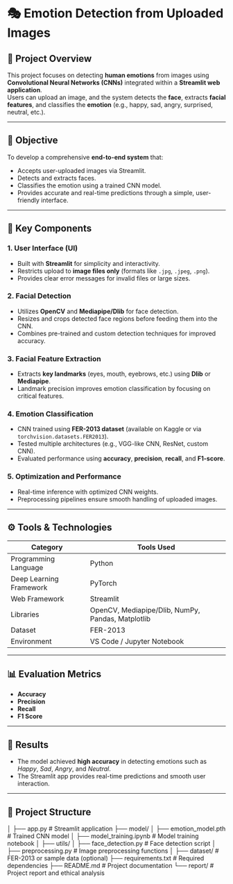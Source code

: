 # 🎭 Emotion Detection from Uploaded Images

## 📌 Project Overview
This project focuses on detecting **human emotions** from images using **Convolutional Neural Networks (CNNs)** integrated within a **Streamlit web application**.  
Users can upload an image, and the system detects the **face**, extracts **facial features**, and classifies the **emotion** (e.g., happy, sad, angry, surprised, neutral, etc.).

---

## 🎯 Objective
To develop a comprehensive **end-to-end system** that:
- Accepts user-uploaded images via Streamlit.
- Detects and extracts faces.
- Classifies the emotion using a trained CNN model.
- Provides accurate and real-time predictions through a simple, user-friendly interface.

---

## 🧠 Key Components

### 1. User Interface (UI)
- Built with **Streamlit** for simplicity and interactivity.  
- Restricts upload to **image files only** (formats like `.jpg`, `.jpeg`, `.png`).  
- Provides clear error messages for invalid files or large sizes.

### 2. Facial Detection
- Utilizes **OpenCV** and **Mediapipe/Dlib** for face detection.
- Resizes and crops detected face regions before feeding them into the CNN.
- Combines pre-trained and custom detection techniques for improved accuracy.

### 3. Facial Feature Extraction
- Extracts **key landmarks** (eyes, mouth, eyebrows, etc.) using **Dlib** or **Mediapipe**.
- Landmark precision improves emotion classification by focusing on critical features.

### 4. Emotion Classification
- CNN trained using **FER-2013 dataset** (available on Kaggle or via `torchvision.datasets.FER2013`).
- Tested multiple architectures (e.g., VGG-like CNN, ResNet, custom CNN).
- Evaluated performance using **accuracy**, **precision**, **recall**, and **F1-score**.

### 5. Optimization and Performance
- Real-time inference with optimized CNN weights.
- Preprocessing pipelines ensure smooth handling of uploaded images.

---

## ⚙️ Tools & Technologies
| Category | Tools Used |
|-----------|-------------|
| Programming Language | Python |
| Deep Learning Framework | PyTorch |
| Web Framework | Streamlit |
| Libraries | OpenCV, Mediapipe/Dlib, NumPy, Pandas, Matplotlib |
| Dataset | FER-2013 |
| Environment | VS Code / Jupyter Notebook |

---

## 📊 Evaluation Metrics
- **Accuracy**
- **Precision**
- **Recall**
- **F1 Score**

---

## 🧩 Results
- The model achieved **high accuracy** in detecting emotions such as *Happy*, *Sad*, *Angry*, and *Neutral*.
- The Streamlit app provides real-time predictions and smooth user interaction.

---

## 🧱 Project Structure
│
├── app.py # Streamlit application
├── model/
│ ├── emotion_model.pth # Trained CNN model
│ ├── model_training.ipynb # Model training notebook
│
├── utils/
│ ├── face_detection.py # Face detection script
│ ├── preprocessing.py # Image preprocessing functions
│
├── dataset/ # FER-2013 or sample data (optional)
├── requirements.txt # Required dependencies
├── README.md # Project documentation
└── report/ # Project report and ethical analysis
